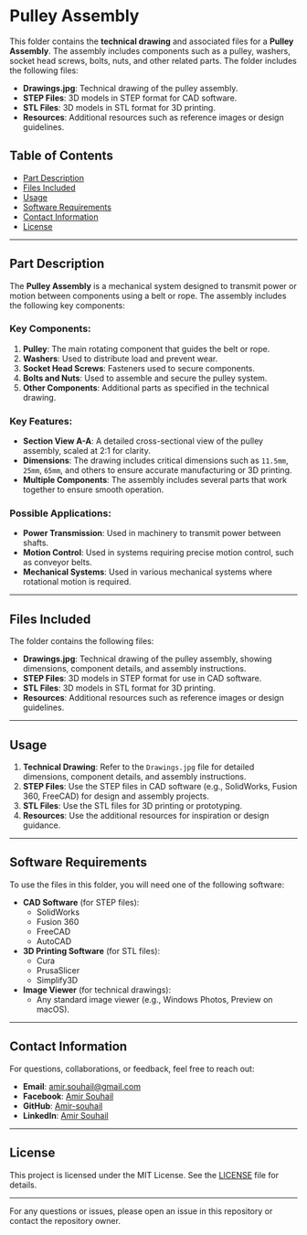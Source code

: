 # Pulley Assembly

This folder contains the **technical drawing** and associated files for a **Pulley Assembly**. The assembly includes components such as a pulley, washers, socket head screws, bolts, nuts, and other related parts. The folder includes the following files:

- **Drawings.jpg**: Technical drawing of the pulley assembly.
- **STEP Files**: 3D models in STEP format for CAD software.
- **STL Files**: 3D models in STL format for 3D printing.
- **Resources**: Additional resources such as reference images or design guidelines.

## Table of Contents
- [Part Description](#part-description)
- [Files Included](#files-included)
- [Usage](#usage)
- [Software Requirements](#software-requirements)
- [Contact Information](#contact-information)
- [License](#license)

---

## Part Description
The **Pulley Assembly** is a mechanical system designed to transmit power or motion between components using a belt or rope. The assembly includes the following key components:

### Key Components:
1. **Pulley**: The main rotating component that guides the belt or rope.
2. **Washers**: Used to distribute load and prevent wear.
3. **Socket Head Screws**: Fasteners used to secure components.
4. **Bolts and Nuts**: Used to assemble and secure the pulley system.
5. **Other Components**: Additional parts as specified in the technical drawing.

### Key Features:
- **Section View A-A**: A detailed cross-sectional view of the pulley assembly, scaled at 2:1 for clarity.
- **Dimensions**: The drawing includes critical dimensions such as `11.5mm`, `25mm`, `65mm`, and others to ensure accurate manufacturing or 3D printing.
- **Multiple Components**: The assembly includes several parts that work together to ensure smooth operation.

### Possible Applications:
- **Power Transmission**: Used in machinery to transmit power between shafts.
- **Motion Control**: Used in systems requiring precise motion control, such as conveyor belts.
- **Mechanical Systems**: Used in various mechanical systems where rotational motion is required.

---

## Files Included
The folder contains the following files:
- **Drawings.jpg**: Technical drawing of the pulley assembly, showing dimensions, component details, and assembly instructions.
- **STEP Files**: 3D models in STEP format for use in CAD software.
- **STL Files**: 3D models in STL format for 3D printing.
- **Resources**: Additional resources such as reference images or design guidelines.

---

## Usage
1. **Technical Drawing**: Refer to the `Drawings.jpg` file for detailed dimensions, component details, and assembly instructions.
2. **STEP Files**: Use the STEP files in CAD software (e.g., SolidWorks, Fusion 360, FreeCAD) for design and assembly projects.
3. **STL Files**: Use the STL files for 3D printing or prototyping.
4. **Resources**: Use the additional resources for inspiration or design guidance.

---

## Software Requirements
To use the files in this folder, you will need one of the following software:
- **CAD Software** (for STEP files):
  - SolidWorks
  - Fusion 360
  - FreeCAD
  - AutoCAD
- **3D Printing Software** (for STL files):
  - Cura
  - PrusaSlicer
  - Simplify3D
- **Image Viewer** (for technical drawings):
  - Any standard image viewer (e.g., Windows Photos, Preview on macOS).

---

## Contact Information
For questions, collaborations, or feedback, feel free to reach out:
- **Email**: [amir.souhail@gmail.com](mailto:amir.souhail@gmail.com)
- **Facebook**: [Amir Souhail](https://www.facebook.com/amir.souhail)
- **GitHub**: [Amir-souhail](https://github.com/Amir-souhail)
- **LinkedIn**: [Amir Souhail](https://www.linkedin.com/in/amir-souhail-3b939069/)

---

## License
This project is licensed under the MIT License. See the [LICENSE](LICENSE) file for details.

---

For any questions or issues, please open an issue in this repository or contact the repository owner.
